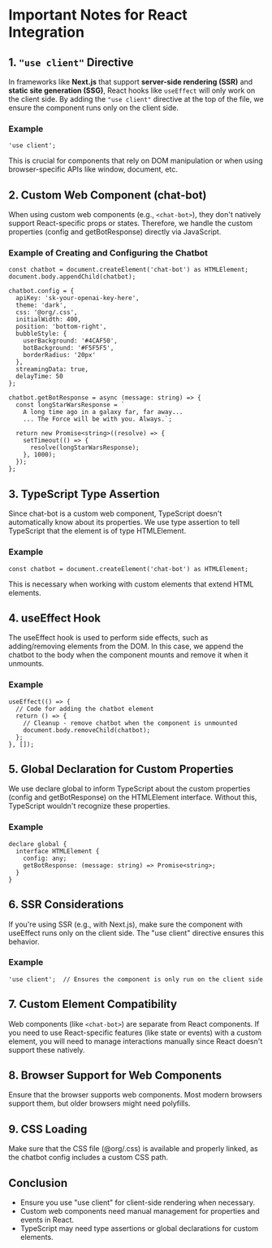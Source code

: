 # Important Notes for React Integration

## 1. `"use client"` Directive

In frameworks like **Next.js** that support **server-side rendering (SSR)** and **static site generation (SSG)**, React hooks like `useEffect` will only work on the client side. By adding the `"use client"` directive at the top of the file, we ensure the component runs only on the client side.

### Example

```tsx
'use client';
```

This is crucial for components that rely on DOM manipulation or when using browser-specific APIs like window, document, etc.

## 2. Custom Web Component (chat-bot)

When using custom web components (e.g., `<chat-bot>`), they don't natively support React-specific props or states. Therefore, we handle the custom properties (config and getBotResponse) directly via JavaScript.

### Example of Creating and Configuring the Chatbot 

```tsx
const chatbot = document.createElement('chat-bot') as HTMLElement;
document.body.appendChild(chatbot);

chatbot.config = {
  apiKey: 'sk-your-openai-key-here',
  theme: 'dark',
  css: '@org/.css',
  initialWidth: 400,
  position: 'bottom-right',
  bubbleStyle: {
    userBackground: '#4CAF50',
    botBackground: '#F5F5F5',
    borderRadius: '20px'
  },
  streamingData: true,
  delayTime: 50
};

chatbot.getBotResponse = async (message: string) => {
  const longStarWarsResponse = `
    A long time ago in a galaxy far, far away...
    ... The Force will be with you. Always.`;

  return new Promise<string>((resolve) => {
    setTimeout(() => {
      resolve(longStarWarsResponse);
    }, 1000);
  });
};
```

## 3. TypeScript Type Assertion

Since chat-bot is a custom web component, TypeScript doesn't automatically know about its properties. We use type assertion to tell TypeScript that the element is of type HTMLElement.

### Example

```tsx
const chatbot = document.createElement('chat-bot') as HTMLElement;
```

This is necessary when working with custom elements that extend HTML elements.

## 4. useEffect Hook

The useEffect hook is used to perform side effects, such as adding/removing elements from the DOM. In this case, we append the chatbot to the body when the component mounts and remove it when it unmounts.

### Example

```tsx
useEffect(() => {
  // Code for adding the chatbot element
  return () => {
    // Cleanup - remove chatbot when the component is unmounted
    document.body.removeChild(chatbot);
  };
}, []);
```

## 5. Global Declaration for Custom Properties

We use declare global to inform TypeScript about the custom properties (config and getBotResponse) on the HTMLElement interface. Without this, TypeScript wouldn't recognize these properties.

### Example

```tsx
declare global {
  interface HTMLElement {
    config: any;
    getBotResponse: (message: string) => Promise<string>;
  }
}
```

## 6. SSR Considerations

If you're using SSR (e.g., with Next.js), make sure the component with useEffect runs only on the client side. The "use client" directive ensures this behavior.

### Example

```tsx
'use client';  // Ensures the component is only run on the client side
```

## 7. Custom Element Compatibility

Web components (like `<chat-bot>`) are separate from React components. If you need to use React-specific features (like state or events) with a custom element, you will need to manage interactions manually since React doesn't support these natively.

## 8. Browser Support for Web Components

Ensure that the browser supports web components. Most modern browsers support them, but older browsers might need polyfills.

## 9. CSS Loading

Make sure that the CSS file (@org/.css) is available and properly linked, as the chatbot config includes a custom CSS path.

## Conclusion

- Ensure you use "use client" for client-side rendering when necessary.
- Custom web components need manual management for properties and events in React.
- TypeScript may need type assertions or global declarations for custom elements.

